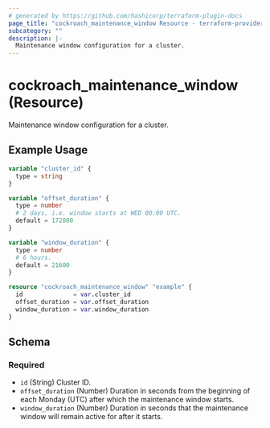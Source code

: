 ```yaml
---
# generated by https://github.com/hashicorp/terraform-plugin-docs
page_title: "cockroach_maintenance_window Resource - terraform-provider-cockroach"
subcategory: ""
description: |-
  Maintenance window configuration for a cluster.
---
```


# cockroach_maintenance_window (Resource)

Maintenance window configuration for a cluster.

## Example Usage

```terraform
variable "cluster_id" {
  type = string
}

variable "offset_duration" {
  type = number
  # 2 days, i.e. window starts at WED 00:00 UTC.
  default = 172800
}

variable "window_duration" {
  type = number
  # 6 hours.
  default = 21600
}

resource "cockroach_maintenance_window" "example" {
  id              = var.cluster_id
  offset_duration = var.offset_duration
  window_duration = var.window_duration
}
```

<!-- schema generated by tfplugindocs -->
## Schema

### Required

- `id` (String) Cluster ID.
- `offset_duration` (Number) Duration in seconds from the beginning of each Monday (UTC) after which the maintenance window starts.
- `window_duration` (Number) Duration in seconds that the maintenance window will remain active for after it starts.


